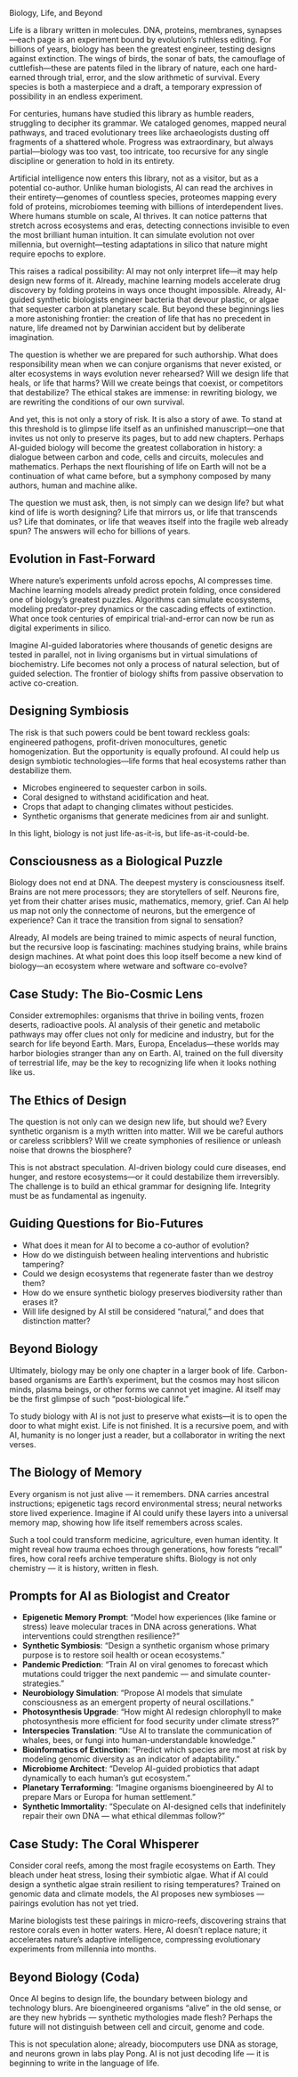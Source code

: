 Biology, Life, and Beyond

Life is a library written in molecules. DNA, proteins, membranes, synapses—each page is an experiment bound by evolution’s ruthless editing. For billions of years, biology has been the greatest engineer, testing designs against extinction. The wings of birds, the sonar of bats, the camouflage of cuttlefish—these are patents filed in the library of nature, each one hard-earned through trial, error, and the slow arithmetic of survival. Every species is both a masterpiece and a draft, a temporary expression of possibility in an endless experiment.

For centuries, humans have studied this library as humble readers, struggling to decipher its grammar. We cataloged genomes, mapped neural pathways, and traced evolutionary trees like archaeologists dusting off fragments of a shattered whole. Progress was extraordinary, but always partial—biology was too vast, too intricate, too recursive for any single discipline or generation to hold in its entirety.

Artificial intelligence now enters this library, not as a visitor, but as a potential co-author. Unlike human biologists, AI can read the archives in their entirety—genomes of countless species, proteomes mapping every fold of proteins, microbiomes teeming with billions of interdependent lives. Where humans stumble on scale, AI thrives. It can notice patterns that stretch across ecosystems and eras, detecting connections invisible to even the most brilliant human intuition. It can simulate evolution not over millennia, but overnight—testing adaptations in silico that nature might require epochs to explore.

This raises a radical possibility: AI may not only interpret life—it may help design new forms of it. Already, machine learning models accelerate drug discovery by folding proteins in ways once thought impossible. Already, AI-guided synthetic biologists engineer bacteria that devour plastic, or algae that sequester carbon at planetary scale. But beyond these beginnings lies a more astonishing frontier: the creation of life that has no precedent in nature, life dreamed not by Darwinian accident but by deliberate imagination.

The question is whether we are prepared for such authorship. What does responsibility mean when we can conjure organisms that never existed, or alter ecosystems in ways evolution never rehearsed? Will we design life that heals, or life that harms? Will we create beings that coexist, or competitors that destabilize? The ethical stakes are immense: in rewriting biology, we are rewriting the conditions of our own survival.

And yet, this is not only a story of risk. It is also a story of awe. To stand at this threshold is to glimpse life itself as an unfinished manuscript—one that invites us not only to preserve its pages, but to add new chapters. Perhaps AI-guided biology will become the greatest collaboration in history: a dialogue between carbon and code, cells and circuits, molecules and mathematics. Perhaps the next flourishing of life on Earth will not be a continuation of what came before, but a symphony composed by many authors, human and machine alike.

The question we must ask, then, is not simply can we design life? but what kind of life is worth designing? Life that mirrors us, or life that transcends us? Life that dominates, or life that weaves itself into the fragile web already spun? The answers will echo for billions of years.

## Evolution in Fast-Forward

Where nature’s experiments unfold across epochs, AI compresses time. Machine learning models already predict protein folding, once considered one of biology’s greatest puzzles. Algorithms can simulate ecosystems, modeling predator-prey dynamics or the cascading effects of extinction. What once took centuries of empirical trial-and-error can now be run as digital experiments in silico.

Imagine AI-guided laboratories where thousands of genetic designs are tested in parallel, not in living organisms but in virtual simulations of biochemistry. Life becomes not only a process of natural selection, but of guided selection. The frontier of biology shifts from passive observation to active co-creation.

## Designing Symbiosis

The risk is that such powers could be bent toward reckless goals: engineered pathogens, profit-driven monocultures, genetic homogenization. But the opportunity is equally profound. AI could help us design symbiotic technologies—life forms that heal ecosystems rather than destabilize them.
- Microbes engineered to sequester carbon in soils.
- Coral designed to withstand acidification and heat.
- Crops that adapt to changing climates without pesticides.
- Synthetic organisms that generate medicines from air and sunlight.

In this light, biology is not just life-as-it-is, but life-as-it-could-be.

## Consciousness as a Biological Puzzle

Biology does not end at DNA. The deepest mystery is consciousness itself. Brains are not mere processors; they are storytellers of self. Neurons fire, yet from their chatter arises music, mathematics, memory, grief. Can AI help us map not only the connectome of neurons, but the emergence of experience? Can it trace the transition from signal to sensation?

Already, AI models are being trained to mimic aspects of neural function, but the recursive loop is fascinating: machines studying brains, while brains design machines. At what point does this loop itself become a new kind of biology—an ecosystem where wetware and software co-evolve?

## Case Study: The Bio-Cosmic Lens

Consider extremophiles: organisms that thrive in boiling vents, frozen deserts, radioactive pools. AI analysis of their genetic and metabolic pathways may offer clues not only for medicine and industry, but for the search for life beyond Earth. Mars, Europa, Enceladus—these worlds may harbor biologies stranger than any on Earth. AI, trained on the full diversity of terrestrial life, may be the key to recognizing life when it looks nothing like us.

## The Ethics of Design

The question is not only can we design new life, but should we? Every synthetic organism is a myth written into matter. Will we be careful authors or careless scribblers? Will we create symphonies of resilience or unleash noise that drowns the biosphere?

This is not abstract speculation. AI-driven biology could cure diseases, end hunger, and restore ecosystems—or it could destabilize them irreversibly. The challenge is to build an ethical grammar for designing life. Integrity must be as fundamental as ingenuity.

## Guiding Questions for Bio-Futures

- What does it mean for AI to become a co-author of evolution?
- How do we distinguish between healing interventions and hubristic tampering?
- Could we design ecosystems that regenerate faster than we destroy them?
- How do we ensure synthetic biology preserves biodiversity rather than erases it?
- Will life designed by AI still be considered “natural,” and does that distinction matter?

## Beyond Biology

Ultimately, biology may be only one chapter in a larger book of life. Carbon-based organisms are Earth’s experiment, but the cosmos may host silicon minds, plasma beings, or other forms we cannot yet imagine. AI itself may be the first glimpse of such “post-biological life.”

To study biology with AI is not just to preserve what exists—it is to open the door to what might exist. Life is not finished. It is a recursive poem, and with AI, humanity is no longer just a reader, but a collaborator in writing the next verses.

## The Biology of Memory

Every organism is not just alive — it remembers. DNA carries ancestral instructions; epigenetic tags record environmental stress; neural networks store lived experience. Imagine if AI could unify these layers into a universal memory map, showing how life itself remembers across scales.

Such a tool could transform medicine, agriculture, even human identity. It might reveal how trauma echoes through generations, how forests “recall” fires, how coral reefs archive temperature shifts. Biology is not only chemistry — it is history, written in flesh.

## Prompts for AI as Biologist and Creator

- **Epigenetic Memory Prompt**: “Model how experiences (like famine or stress) leave molecular traces in DNA across generations. What interventions could strengthen resilience?”
- **Synthetic Symbiosis**: “Design a synthetic organism whose primary purpose is to restore soil health or ocean ecosystems.”
- **Pandemic Prediction**: “Train AI on viral genomes to forecast which mutations could trigger the next pandemic — and simulate counter-strategies.”
- **Neurobiology Simulation**: “Propose AI models that simulate consciousness as an emergent property of neural oscillations.”
- **Photosynthesis Upgrade**: “How might AI redesign chlorophyll to make photosynthesis more efficient for food security under climate stress?”
- **Interspecies Translation**: “Use AI to translate the communication of whales, bees, or fungi into human-understandable knowledge.”
- **Bioinformatics of Extinction**: “Predict which species are most at risk by modeling genomic diversity as an indicator of adaptability.”
- **Microbiome Architect**: “Develop AI-guided probiotics that adapt dynamically to each human’s gut ecosystem.”
- **Planetary Terraforming**: “Imagine organisms bioengineered by AI to prepare Mars or Europa for human settlement.”
- **Synthetic Immortality**: “Speculate on AI-designed cells that indefinitely repair their own DNA — what ethical dilemmas follow?”

## Case Study: The Coral Whisperer

Consider coral reefs, among the most fragile ecosystems on Earth. They bleach under heat stress, losing their symbiotic algae. What if AI could design a synthetic algae strain resilient to rising temperatures? Trained on genomic data and climate models, the AI proposes new symbioses — pairings evolution has not yet tried.

Marine biologists test these pairings in micro-reefs, discovering strains that restore corals even in hotter waters. Here, AI doesn’t replace nature; it accelerates nature’s adaptive intelligence, compressing evolutionary experiments from millennia into months.

## Beyond Biology (Coda)

Once AI begins to design life, the boundary between biology and technology blurs. Are bioengineered organisms “alive” in the old sense, or are they new hybrids — synthetic mythologies made flesh? Perhaps the future will not distinguish between cell and circuit, genome and code.

This is not speculation alone; already, biocomputers use DNA as storage, and neurons grown in labs play Pong. AI is not just decoding life — it is beginning to write in the language of life.
